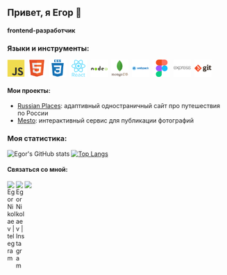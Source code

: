 ## Привет, я Егор 👋
#### frontend-разработчик

[telegram]: https://t.me/egorick
[linkedin]: https://www.linkedin.com/in/egor-nikolaev-74a3501b8/

### Языки и инструменты:
<div>
  <img src="https://github.com/devicons/devicon/blob/master/icons/javascript/javascript-original.svg" title="javascript" alt="javascript" width="40" height="40"/>&nbsp;
  <img src="https://github.com/devicons/devicon/blob/master/icons/html5/html5-original.svg" title="HTML5" alt="HTML" width="40" height="40"/>&nbsp;
  <img src="https://github.com/devicons/devicon/blob/master/icons/css3/css3-plain-wordmark.svg"  title="CSS3" alt="CSS" width="40" height="40"/>&nbsp;
  <img src="https://github.com/devicons/devicon/blob/master/icons/react/react-original-wordmark.svg" title="React" alt="React" width="40" height="40"/>&nbsp;
  <img src="https://github.com/devicons/devicon/blob/master/icons/nodejs/nodejs-original-wordmark.svg" title="NodeJS" alt="NodeJS" width="40" height="40"/>&nbsp;
  <img src="https://github.com/devicons/devicon/blob/master/icons/mongodb/mongodb-original-wordmark.svg" title="MongoDB" alt="MongoDB" width="40" height="40"/>&nbsp;
  <img src="https://github.com/devicons/devicon/blob/master/icons/webpack/webpack-original-wordmark.svg" title="Webpack" alt="Webpack" width="40" height="40"/>&nbsp;
  <img src="https://github.com/devicons/devicon/blob/master/icons/figma/figma-original.svg" title="Figma" alt="Figma" width="40" height="40"/>&nbsp;
  <img src="https://github.com/devicons/devicon/blob/master/icons/express/express-original-wordmark.svg" title="Express" alt="Express" width="40" height="40"/>&nbsp;
  <img src="https://github.com/devicons/devicon/blob/master/icons/git/git-original-wordmark.svg" title="Git" **alt="Git" width="40" height="40"/>
</div>

#### Мои проекты:
* [Russian Places](https://github.com/Egornikolaev97/russian-places): адаптивный одностраничный сайт про путешествия по России
* [Mesto](https://github.com/Egornikolaev97/react-mesto-api-full): интерактивный сервис для публикации фотографий

### Моя статистика:
![Egor's GitHub stats](https://github-readme-stats.vercel.app/api?username=Egornikolaev97&show_icons=true&theme=tokyonight)
[![Top Langs](https://github-readme-stats.vercel.app/api/top-langs/?username=Egornikolaev97&layout=compact&theme=tokyonight)](https://github.com/Egornikolaev97/github-readme-stats)

#### Связаться со мной:
[<img align="left" alt="EgorNikolaev | telegram" width="20px" src="https://cdn.jsdelivr.net/npm/simple-icons@v3/icons/telegram.svg" />][telegram]
[<img align="left" alt="EgorNikolaev | Instagram" width="20px" src="https://cdn.jsdelivr.net/npm/simple-icons@v3/icons/linkedin.svg" />][linkedin]

![](https://komarev.com/ghpvc/?username=Egornikolaev97&style=flat-square&color=blueviolet)


